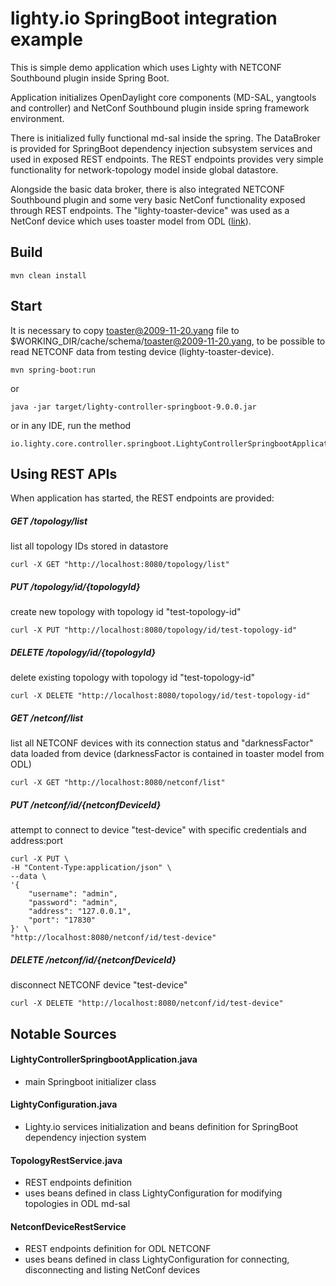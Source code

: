 # lighty.io SpringBoot integration example

This is simple demo application which uses Lighty with NETCONF Southbound plugin inside Spring Boot.

Application initializes OpenDaylight core components (MD-SAL, yangtools and controller) and NetConf Southbound plugin
inside spring framework environment.

There is initialized fully functional md-sal inside the spring. The DataBroker is provided for SpringBoot dependency
injection subsystem services and used in exposed REST endpoints. The REST endpoints provides very simple functionality
for network-topology model inside global datastore.

Alongside the basic data broker, there is also integrated NETCONF Southbound plugin and some very basic NetConf
functionality exposed through REST endpoints. The "lighty-toaster-device" was used as a NetConf device which uses
toaster model from ODL ([link](https://github.com/YangModels/yang/blob/19fea483099dbf2864b3c3186a789d12d919f4db/experimental/odp/toaster.yang)). 

## Build
```
mvn clean install
```


## Start
It is necessary to copy toaster@2009-11-20.yang file to $WORKING_DIR/cache/schema/toaster@2009-11-20.yang, to be 
possible to read NETCONF data from testing device (lighty-toaster-device).
```
mvn spring-boot:run
```

or

```
java -jar target/lighty-controller-springboot-9.0.0.jar
```

or in any IDE, run the method

```
io.lighty.core.controller.springboot.LightyControllerSpringbootApplication.main
```


## Using REST APIs
When application has started, the REST endpoints are provided:

##### GET /topology/list
list all topology IDs stored in datastore
```
curl -X GET "http://localhost:8080/topology/list"
```
##### PUT /topology/id/{topologyId}
create new topology with topology id "test-topology-id"
```
curl -X PUT "http://localhost:8080/topology/id/test-topology-id"
```
##### DELETE /topology/id/{topologyId}
delete existing topology with topology id "test-topology-id"
```
curl -X DELETE "http://localhost:8080/topology/id/test-topology-id"
```
##### GET /netconf/list
list all NETCONF devices with its connection status and "darknessFactor" data loaded from device
(darknessFactor is contained in toaster model from ODL)
```
curl -X GET "http://localhost:8080/netconf/list"
```
##### PUT /netconf/id/{netconfDeviceId}
attempt to connect to device "test-device" with specific credentials and address:port
```
curl -X PUT \
-H "Content-Type:application/json" \
--data \
'{
    "username": "admin",
    "password": "admin",
    "address": "127.0.0.1",
    "port": "17830"
}' \
"http://localhost:8080/netconf/id/test-device"
```
##### DELETE /netconf/id/{netconfDeviceId}
disconnect NETCONF device "test-device"
```
curl -X DELETE "http://localhost:8080/netconf/id/test-device"
```

Notable Sources
---------------
#### LightyControllerSpringbootApplication.java
- main Springboot initializer class

#### LightyConfiguration.java
- Lighty.io services initialization and beans definition for SpringBoot dependency injection system

#### TopologyRestService.java
- REST endpoints definition
- uses beans defined in class LightyConfiguration for modifying topologies in ODL md-sal

#### NetconfDeviceRestService
- REST endpoints definition for ODL NETCONF
- uses beans defined in class LightyConfiguration for connecting, disconnecting and listing NetConf devices

